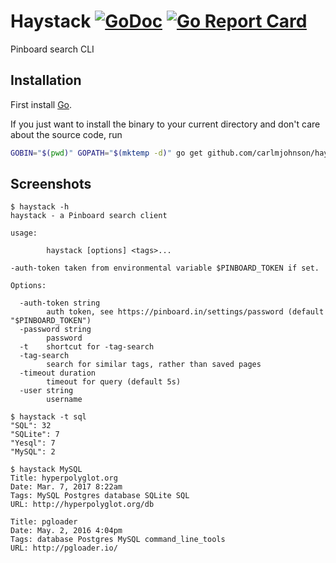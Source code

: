 # Haystack [![GoDoc](https://godoc.org/github.com/carlmjohnson/haystack?status.svg)](https://godoc.org/github.com/carlmjohnson/haystack) [![Go Report Card](https://goreportcard.com/badge/github.com/carlmjohnson/haystack)](https://goreportcard.com/report/github.com/carlmjohnson/haystack)

Pinboard search CLI

## Installation

First install [Go](http://golang.org).

If you just want to install the binary to your current directory and don't care about the source code, run

```bash
GOBIN="$(pwd)" GOPATH="$(mktemp -d)" go get github.com/carlmjohnson/haystack
```

## Screenshots
```
$ haystack -h
haystack - a Pinboard search client

usage:

        haystack [options] <tags>...

-auth-token taken from environmental variable $PINBOARD_TOKEN if set.

Options:

  -auth-token string
        auth token, see https://pinboard.in/settings/password (default "$PINBOARD_TOKEN")
  -password string
        password
  -t    shortcut for -tag-search
  -tag-search
        search for similar tags, rather than saved pages
  -timeout duration
        timeout for query (default 5s)
  -user string
        username

$ haystack -t sql
"SQL": 32
"SQLite": 7
"Yesql": 7
"MySQL": 2

$ haystack MySQL
Title: hyperpolyglot.org
Date: Mar. 7, 2017 8:22am
Tags: MySQL Postgres database SQLite SQL
URL: http://hyperpolyglot.org/db

Title: pgloader
Date: May. 2, 2016 4:04pm
Tags: database Postgres MySQL command_line_tools
URL: http://pgloader.io/
```
